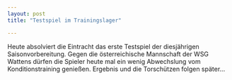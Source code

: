 ```yaml
---
layout: post
title: "Testspiel im Trainingslager"

---
```


Heute absolviert die Eintracht das erste Testspiel der diesjährigen Saisonvorbereitung. Gegen die österreichische Mannschaft der WSG Wattens dürfen die Spieler heute mal ein wenig Abwechslung vom Konditionstraining genießen. Ergebnis und die Torschützen folgen später...


